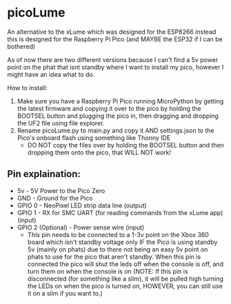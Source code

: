 # picoLume
An alternative to the xLume which was designed for the ESP8266 instead this is designed for the Raspberry Pi Pico (and MAYBE the ESP32 if I can be bothered)

As of now there are two different versions because I can't find a 5v power point on the phat that isnt standby where I want to install my pico, however I might have an idea what to do.

How to install: 
1. Make sure you have a Raspberry Pi Pico running MicroPython by getting the latest firmware and copying it over to the pico by holding the BOOTSEL button and plugging the pico in, then dragging and dropping the UF2 file using file explorer.
2. Rename picoLume.py to main.py and copy it AND settings.json to the Pico's onboard flash using something like Thonny IDE
    - DO NOT copy the files over by holding the BOOTSEL button and then dropping them onto the pico, that WILL NOT work!


## Pin explaination:
- 5v - 5V Power to the Pico Zero
- GND - Ground for the Pico
- GPIO 0 - NeoPixel LED strip data line (output)
- GPIO 1 - RX for SMC UART (for reading commands from the xLume app) (input)
- GPIO 2 (Optional) - Power sense wire (input)
    - This pin needs to be connected to a 1-3v point on the Xbox 360 board which isn't standby voltage only IF the Pico is using standby 5v (mainly on phats) due to there not being an easy 5v point on phats to use for the pico that aren't standby. When this pin is connected the pico will shut the leds off when the console is off, and turn them on when the console is on
    (NOTE: If this pin is disconnected (for something like a slim), it will be pulled high turning the LEDs on when the pico is turned on, HOWEVER, you can still use it on a slim if you want to.)